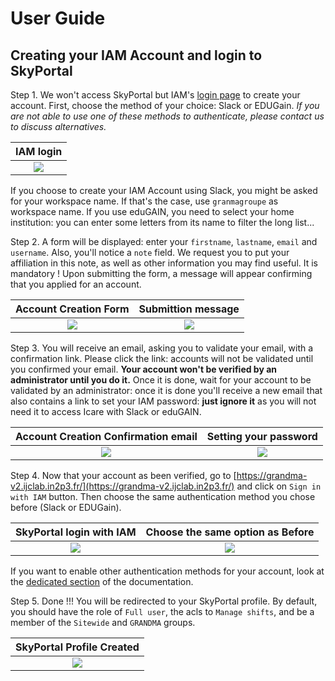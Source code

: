 # User Guide

## Creating your IAM Account and login to SkyPortal

Step 1. We won't access SkyPortal but IAM's [login page](https://iam-grandma.ijclab.in2p3.fr) to create your account.
First, choose the method of your choice: Slack or EDUGain.
*If you are not able to use one of these methods to authenticate, please contact us to discuss alternatives.*

IAM login             |
:-------------------------:|
![](./img/2.png)  |

If you choose to create your IAM Account using Slack, you might be asked for your workspace name.
If that's the case, use `granmagroupe` as workspace name. If you use eduGAIN, you need to select
your home institution: you can enter some letters from its name to filter the long list...

Step 2. A form will be displayed: enter your `firstname`, `lastname`, `email` and `username`.
Also, you'll notice a `note` field. We request you to put your affiliation in this note, as well as other information
you may find useful. It is mandatory ! Upon submitting the form, a message will appear confirming that you applied for an account.

Account Creation Form             |  Submittion message
:-------------------------:|:-------------------------:
![](./img/3.png)  |  ![](./img/4.png)

Step 3. You will receive an email, asking you to validate your email, with a confirmation link.
Please click the link: accounts will not be validated until you confirmed your email.
**Your account won't be verified by an administrator until you do it.** Once it is done, wait
for your account to be validated by an administrator: once it is done you'll receive a new email
that also contains a link to set your IAM password: **just ignore it** as you will not need it
to access Icare with Slack or eduGAIN.

Account Creation Confirmation email             |  Setting your password
:-------------------------:|:-------------------------:
![](./img/5.png)  |  ![](./img/6.png)



Step 4. Now that your account as been verified, go to [https://grandma-v2.ijclab.in2p3.fr/](https://grandma-v2.ijclab.in2p3.fr/)
and click on `Sign in with IAM` button. Then choose the same authentication method you chose before (Slack or EDUGain).

SkyPortal login with IAM             |  Choose the same option as Before
:-------------------------:|:-------------------------:
![](./img/1.png)  |  ![](./img/2.png)

If you want to enable other authentication methods for your account, look at the
[dedicated section](/#how-to-create-and-configure-your-iam-account) of the documentation.

Step 5. Done !!! You will be redirected to your SkyPortal profile. By default, you should have the
role of `Full user`, the acls to `Manage shifts`, and be a member of the `Sitewide` and `GRANDMA` groups.

SkyPortal Profile Created             |
:-------------------------:|
![](./img/7.png)  |
